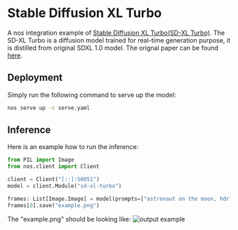 # Stable Diffusion XL Turbo
A nos integration example of [Stable Diffusion XL Turbo(SD-XL Turbo)](https://github.com/Stability-AI/generative-models).
The SD-XL Turbo is a diffusion model trained for real-time generation purpose, it is distilled from original SDXL 1.0 model.
The orignal paper can be found [here](https://stability.ai/research/adversarial-diffusion-distillation).

## Deployment
Simply run the following command to serve up the model:
``` bash
nos serve up -c serve.yaml
```

## Inference
Here is an example how to run the inference:
``` python
from PIL import Image
from nos.client import Client

client = Client("[::]:50051")
model = client.Module("sd-xl-turbo")

frames: List[Image.Image] = model(prompts=["astronaut on the moon, hdr, 4k"], num_inference_steps=1)
frames[0].save("example.png")
```
The "example.png" should be looking like:
![output example](./example.png)
